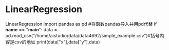 # LinearRegression
LinearRegression
import pandas as pd #将函数pandas导入并用pd代替
if __name__ == "__main__":
    data = pd.read_csv("/home/aistudio/data/data4692/simple_example.csv")#括号内容是csv的地址
    print(data["x"],data["y"],data)
